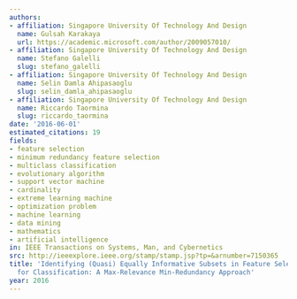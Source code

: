 ```yaml
---
authors:
- affiliation: Singapore University Of Technology And Design
  name: Gulsah Karakaya
  url: https://academic.microsoft.com/author/2009057010/
- affiliation: Singapore University Of Technology And Design
  name: Stefano Galelli
  slug: stefano_galelli
- affiliation: Singapore University Of Technology And Design
  name: Selin Damla Ahipasaoglu
  slug: selin_damla_ahipasaoglu
- affiliation: Singapore University Of Technology And Design
  name: Riccardo Taormina
  slug: riccardo_taormina
date: '2016-06-01'
estimated_citations: 19
fields:
- feature selection
- minimum redundancy feature selection
- multiclass classification
- evolutionary algorithm
- support vector machine
- cardinality
- extreme learning machine
- optimization problem
- machine learning
- data mining
- mathematics
- artificial intelligence
in: IEEE Transactions on Systems, Man, and Cybernetics
src: http://ieeexplore.ieee.org/stamp/stamp.jsp?tp=&arnumber=7150365
title: 'Identifying (Quasi) Equally Informative Subsets in Feature Selection Problems
  for Classification: A Max-Relevance Min-Redundancy Approach'
year: 2016
---
```

